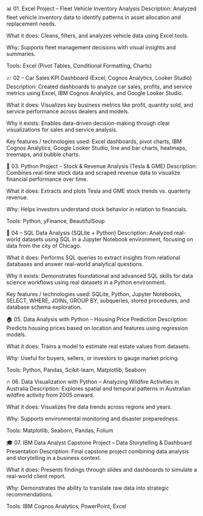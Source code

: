 📊 01. Excel Project – Fleet Vehicle Inventory Analysis
Description:
Analyzed fleet vehicle inventory data to identify patterns in asset allocation and replacement needs.

What it does: Cleans, filters, and analyzes vehicle data using Excel tools.

Why: Supports fleet management decisions with visual insights and summaries.

Tools: Excel (Pivot Tables, Conditional Formatting, Charts)

📈 02 – Car Sales KPI Dashboard (Excel, Cognos Analytics, Looker Studio)
Description:
Created dashboards to analyze car sales, profits, and service metrics using Excel, IBM Cognos Analytics, and Google Looker Studio.

What it does:
Visualizes key business metrics like profit, quantity sold, and service performance across dealers and models.

Why it exists:
Enables data-driven decision-making through clear visualizations for sales and service analysis.

Key features / technologies used:
Excel dashboards, pivot charts, IBM Cognos Analytics, Google Looker Studio, line and bar charts, heatmaps, treemaps, and bubble charts.

🐍 03. Python Project – Stock & Revenue Analysis (Tesla & GME)
Description:
Combines real-time stock data and scraped revenue data to visualize financial performance over time.

What it does: Extracts and plots Tesla and GME stock trends vs. quarterly revenue.

Why: Helps investors understand stock behavior in relation to financials.

Tools: Python, yFinance, BeautifulSoup

🧮 04 – SQL Data Analysis (SQLite + Python)
Description:
Analyzed real-world datasets using SQL in a Jupyter Notebook environment, focusing on data from the city of Chicago.

What it does:
Performs SQL queries to extract insights from relational databases and answer real-world analytical questions.

Why it exists:
Demonstrates foundational and advanced SQL skills for data science workflows using real datasets in a Python environment.

Key features / technologies used:
SQLite, Python, Jupyter Notebooks, SELECT, WHERE, JOINs, GROUP BY, subqueries, stored procedures, and database schema exploration.

🏠 05. Data Analysis with Python – Housing Price Prediction
Description:
Predicts housing prices based on location and features using regression models.

What it does: Trains a model to estimate real estate values from datasets.

Why: Useful for buyers, sellers, or investors to gauge market pricing.

Tools: Python, Pandas, Scikit-learn, Matplotlib, Seaborn

🔥 06. Data Visualization with Python – Analyzing Wildfire Activities in Australia
Description:
Explores spatial and temporal patterns in Australian wildfire activity from 2005 onward.

What it does: Visualizes fire data trends across regions and years.

Why: Supports environmental monitoring and disaster preparedness.

Tools: Matplotlib, Seaborn, Pandas, Folium

🎓 07. IBM Data Analyst Capstone Project – Data Storytelling & Dashboard Presentation
Description:
Final capstone project combining data analysis and storytelling in a business context.

What it does: Presents findings through slides and dashboards to simulate a real-world client report.

Why: Demonstrates the ability to translate raw data into strategic recommendations.

Tools: IBM Cognos Analytics, PowerPoint, Excel
